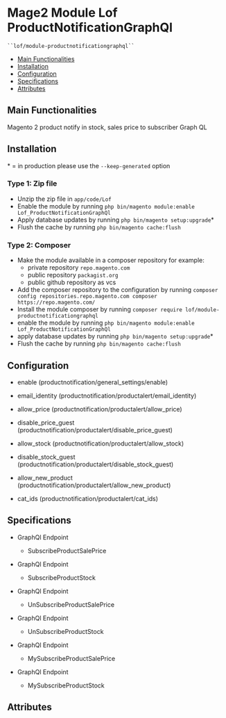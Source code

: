 # Mage2 Module Lof ProductNotificationGraphQl

    ``lof/module-productnotificationgraphql``

 - [Main Functionalities](#markdown-header-main-functionalities)
 - [Installation](#markdown-header-installation)
 - [Configuration](#markdown-header-configuration)
 - [Specifications](#markdown-header-specifications)
 - [Attributes](#markdown-header-attributes)


## Main Functionalities
Magento 2 product notify in stock, sales price to subscriber Graph QL

## Installation
\* = in production please use the `--keep-generated` option

### Type 1: Zip file

 - Unzip the zip file in `app/code/Lof`
 - Enable the module by running `php bin/magento module:enable Lof_ProductNotificationGraphQl`
 - Apply database updates by running `php bin/magento setup:upgrade`\*
 - Flush the cache by running `php bin/magento cache:flush`

### Type 2: Composer

 - Make the module available in a composer repository for example:
    - private repository `repo.magento.com`
    - public repository `packagist.org`
    - public github repository as vcs
 - Add the composer repository to the configuration by running `composer config repositories.repo.magento.com composer https://repo.magento.com/`
 - Install the module composer by running `composer require lof/module-productnotificationgraphql`
 - enable the module by running `php bin/magento module:enable Lof_ProductNotificationGraphQl`
 - apply database updates by running `php bin/magento setup:upgrade`\*
 - Flush the cache by running `php bin/magento cache:flush`


## Configuration

 - enable (productnotification/general_settings/enable)

 - email_identity (productnotification/productalert/email_identity)

 - allow_price (productnotification/productalert/allow_price)

 - disable_price_guest (productnotification/productalert/disable_price_guest)

 - allow_stock (productnotification/productalert/allow_stock)

 - disable_stock_guest (productnotification/productalert/disable_stock_guest)

 - allow_new_product (productnotification/productalert/allow_new_product)

 - cat_ids (productnotification/productalert/cat_ids)


## Specifications

 - GraphQl Endpoint
	- SubscribeProductSalePrice

 - GraphQl Endpoint
	- SubscribeProductStock

 - GraphQl Endpoint
	- UnSubscribeProductSalePrice

 - GraphQl Endpoint
	- UnSubscribeProductStock

 - GraphQl Endpoint
	- MySubscribeProductSalePrice

 - GraphQl Endpoint
	- MySubscribeProductStock


## Attributes




